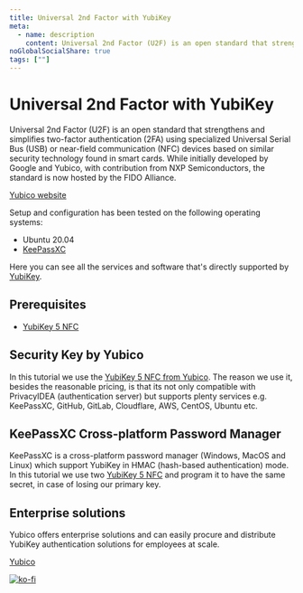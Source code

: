 ```yaml
---
title: Universal 2nd Factor with YubiKey
meta:
  - name: description
    content: Universal 2nd Factor (U2F) is an open standard that strengthens and simplifies two-factor authentication (2FA) using specialized Universal Serial Bus (USB) or near-field communication (NFC) devices based on similar security technology found in smart cards. While initially developed by Google and Yubico, with contribution from NXP Semiconductors, the standard is now hosted by the FIDO Alliance.
noGlobalSocialShare: true
tags: [""]
---
```


# Universal 2nd Factor with YubiKey <Badge text="In development" type="warning"/>

<TagLinks />

Universal 2nd Factor (U2F) is an open standard that strengthens and simplifies two-factor authentication (2FA) using specialized Universal Serial Bus (USB) or near-field communication (NFC) devices based on similar security technology found in smart cards. While initially developed by Google and Yubico, with contribution from NXP Semiconductors, the standard is now hosted by the FIDO Alliance.

[Yubico website](https://www.pntrs.com/t/TUJGR0dNRkJHRk1NR0ZCRk5GSkxK) <Badge text="affiliate links" type="warning"/>

Setup and configuration has been tested on the following operating systems:

* Ubuntu 20.04
* [KeePassXC](https://keepassxc.org/)

Here you can see all the services and software that's directly supported by [YubiKey](https://www.yubico.com/works-with-yubikey/catalog/).

## Prerequisites

* [YubiKey 5 NFC](https://www.pntrs.com/t/TUJGR0dNRkJHRk1NR0ZCRk5GSkxK)

## Security Key by Yubico <Badge text="affiliate links" type="warning"/>

In this tutorial we use the [YubiKey 5 NFC from Yubico](https://www.pntrs.com/t/TUJGR0dNRkJHRk1NR0ZCRk5GSkxK). The reason we use it, besides the reasonable pricing, is that its not only compatible with PrivacyIDEA (authentication server) but supports plenty services e.g. KeePassXC, GitHub, GitLab, Cloudflare, AWS, CentOS, Ubuntu etc.

## KeePassXC Cross-platform Password Manager

KeePassXC is a cross-platform password manager (Windows, MacOS and Linux) which support YubiKey in HMAC (hash-based authentication) mode. In this tutorial we use two [YubiKey 5 NFC](https://www.pntrs.com/t/TUJGR0dNRkJHRk1NR0ZCRk5GSkxK) and program it to have the same secret, in case of losing our primary key.

## Enterprise solutions <Badge text="non-sponsored" type="default"/>

Yubico offers enterprise solutions and can easily procure and distribute YubiKey authentication solutions for employees at scale.

[Yubico](https://www.pntrs.com/t/TUJGR0dNRkJHRk1NR0ZCRk5GSkxK)

[![ko-fi](https://www.ko-fi.com/img/githubbutton_sm.svg)](https://ko-fi.com/B0B31BJU3)

<social-share />
